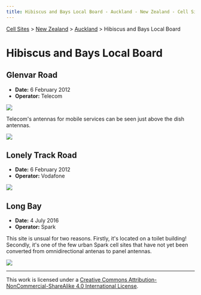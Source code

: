 ```yaml
---
title: Hibiscus and Bays Local Board - Auckland - New Zealand - Cell Sites
---
```


[Cell Sites](../../../) > [New Zealand](../../) > [Auckland](../) > Hibiscus and Bays Local Board

# Hibiscus and Bays Local Board

## Glenvar Road

* **Date:** 6 February 2012
* **Operator:** Telecom

![](https://f001.backblazeb2.com/file/CellSites/NZ/AUK/Hibiscus+and+Bays/20120206-132851.jpg)

Telecom's antennas for mobile services can be seen just above the dish antennas.

![](https://f001.backblazeb2.com/file/CellSites/NZ/AUK/Hibiscus+and+Bays/20120206-132934.jpg)

## Lonely Track Road

* **Date:** 6 February 2012
* **Operator:** Vodafone

![](https://f001.backblazeb2.com/file/CellSites/NZ/AUK/Hibiscus+and+Bays/20120206-132108.jpg)

## Long Bay

* **Date:** 4 July 2016
* **Operator:** Spark

This site is unsual for two reasons. Firstly, it's located on a toilet building! Secondly, it's one of the few urban Spark cell sites that have not yet been converted from omnidirectional antenas to panel antennas.

![](https://f001.backblazeb2.com/file/CellSites/NZ/AUK/Hibiscus+and+Bays/20160704-131511.jpg)

---

This work is licensed under a [Creative Commons Attribution-NonCommercial-ShareAlike 4.0 International License](http://creativecommons.org/licenses/by-nc-sa/4.0/).
